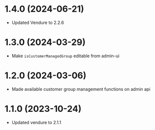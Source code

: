 # 1.4.0 (2024-06-21)

- Updated Vendure to 2.2.6

# 1.3.0 (2024-03-29)

- Make `isCustomerManagedGroup` editable from admin-ui

# 1.2.0 (2024-03-06)

- Made available customer group management functions on admin api

# 1.1.0 (2023-10-24)

- Updated vendure to 2.1.1

